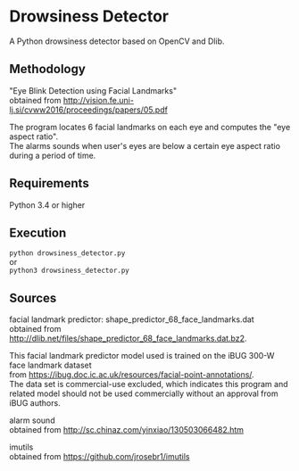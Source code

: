 # Drowsiness Detector
A Python drowsiness detector based on OpenCV and Dlib.

## Methodology
"Eye Blink Detection using Facial Landmarks"  
obtained from http://vision.fe.uni-lj.si/cvww2016/proceedings/papers/05.pdf  

The program locates 6 facial landmarks on each eye and computes the "eye aspect ratio".  
The alarms sounds when user's eyes are below a certain eye aspect ratio during a period of time.  

## Requirements
Python 3.4 or higher  

## Execution
`python drowsiness_detector.py`  
or  
`python3 drowsiness_detector.py`

## Sources
facial landmark predictor: shape_predictor_68_face_landmarks.dat  
obtained from http://dlib.net/files/shape_predictor_68_face_landmarks.dat.bz2.  

This facial landmark predictor model used is trained on the iBUG 300-W face landmark dataset  
from https://ibug.doc.ic.ac.uk/resources/facial-point-annotations/.  
The data set is commercial-use excluded, which indicates this program and related model should not be used commercially without an approval from iBUG authors.  

alarm sound  
obtained from http://sc.chinaz.com/yinxiao/130503066482.htm

imutils  
obtained from https://github.com/jrosebr1/imutils
